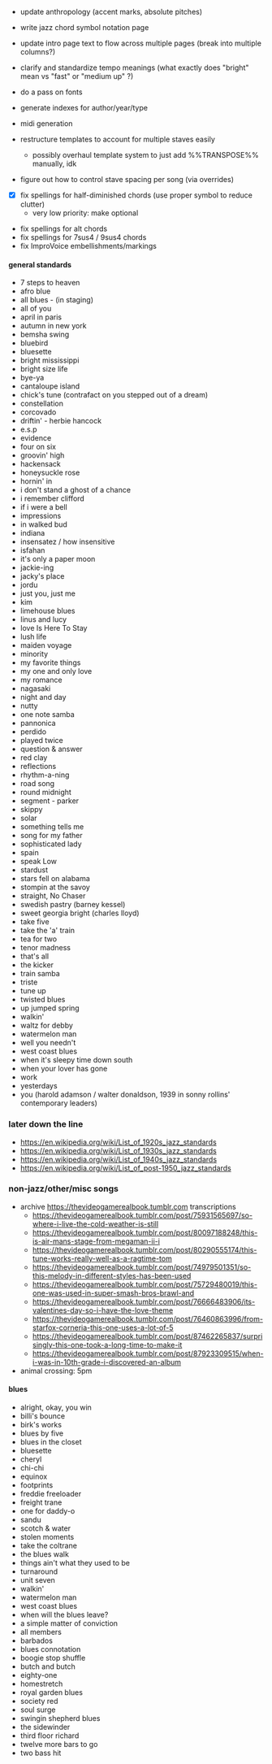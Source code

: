 - update anthropology (accent marks, absolute pitches)

- write jazz chord symbol notation page
- update intro page text to flow across multiple pages (break into multiple columns?)
- clarify and standardize tempo meanings (what exactly does "bright" mean vs "fast" or "medium up" ?)
- do a pass on fonts

- generate indexes for author/year/type
- midi generation
- restructure templates to account for multiple staves easily
  - possibly overhaul template system to just add %%TRANSPOSE%% manually, idk
- figure out how to control stave spacing per song (via overrides)

- [x] fix spellings for half-diminished chords (use proper symbol to reduce clutter)
  - very low priority: make optional
- fix spellings for alt chords
- fix spellings for 7sus4 / 9sus4 chords
- fix ImproVoice embellishments/markings

#### general standards
- 7 steps to heaven
- afro blue
- all blues - (in staging)
- all of you
- april in paris
- autumn in new york
- bemsha swing
- bluebird
- bluesette
- bright mississippi
- bright size life
- bye-ya
- cantaloupe island
- chick's tune (contrafact on you stepped out of a dream)
- constellation
- corcovado
- driftin' - herbie hancock
- e.s.p
- evidence
- four on six
- groovin' high
- hackensack
- honeysuckle rose
- hornin' in
- i don't stand a ghost of a chance
- i remember clifford
- if i were a bell
- impressions
- in walked bud
- indiana
- insensatez / how insensitive
- isfahan
- it's only a paper moon
- jackie-ing
- jacky's place
- jordu
- just you, just me
- kim
- limehouse blues
- linus and lucy
- love Is Here To Stay
- lush life
- maiden voyage
- minority
- my favorite things
- my one and only love
- my romance
- nagasaki
- night and day
- nutty
- one note samba
- pannonica
- perdido
- played twice
- question & answer
- red clay
- reflections
- rhythm-a-ning
- road song
- round midnight
- segment - parker
- skippy
- solar
- something tells me
- song for my father
- sophisticated lady
- spain
- speak Low
- stardust
- stars fell on alabama
- stompin at the savoy
- straight, No Chaser
- swedish pastry (barney kessel)
- sweet georgia bright (charles lloyd)
- take five
- take the 'a' train
- tea for two
- tenor madness
- that's all
- the kicker
- train samba
- triste
- tune up
- twisted blues
- up jumped spring
- walkin'
- waltz for debby
- watermelon man
- well you needn't
- west coast blues
- when it's sleepy time down south
- when your lover has gone
- work
- yesterdays
- you (harold adamson / walter donaldson, 1939 in sonny rollins' contemporary leaders)

### later down the line
* https://en.wikipedia.org/wiki/List_of_1920s_jazz_standards
* https://en.wikipedia.org/wiki/List_of_1930s_jazz_standards
* https://en.wikipedia.org/wiki/List_of_1940s_jazz_standards
* https://en.wikipedia.org/wiki/List_of_post-1950_jazz_standards

### non-jazz/other/misc songs
- archive https://thevideogamerealbook.tumblr.com transcriptions
  - https://thevideogamerealbook.tumblr.com/post/75931565697/so-where-i-live-the-cold-weather-is-still
  - https://thevideogamerealbook.tumblr.com/post/80097188248/this-is-air-mans-stage-from-megaman-ii-i
  - https://thevideogamerealbook.tumblr.com/post/80290555174/this-tune-works-really-well-as-a-ragtime-tom
  - https://thevideogamerealbook.tumblr.com/post/74979501351/so-this-melody-in-different-styles-has-been-used
  - https://thevideogamerealbook.tumblr.com/post/75729480019/this-one-was-used-in-super-smash-bros-brawl-and
  - https://thevideogamerealbook.tumblr.com/post/76666483906/its-valentines-day-so-i-have-the-love-theme
  - https://thevideogamerealbook.tumblr.com/post/76460863996/from-starfox-corneria-this-one-uses-a-lot-of-5
  - https://thevideogamerealbook.tumblr.com/post/87462265837/surprisingly-this-one-took-a-long-time-to-make-it
  - https://thevideogamerealbook.tumblr.com/post/87923309515/when-i-was-in-10th-grade-i-discovered-an-album
- animal crossing: 5pm

#### blues
* alright, okay, you win
* billi's bounce
* birk's works
* blues by five
* blues in the closet
* bluesette
* cheryl
* chi-chi
* equinox
* footprints
* freddie freeloader
* freight trane
* one for daddy-o
* sandu
* scotch & water
* stolen moments
* take the coltrane
* the blues walk
* things ain't what they used to be
* turnaround
* unit seven
* walkin'
* watermelon man
* west coast blues
* when will the blues leave?
* a simple matter of conviction
* all members
* barbados
* blues connotation
* boogie stop shuffle
* butch and butch
* eighty-one
* homestretch
* royal garden blues
* society red
* soul surge
* swingin shepherd blues
* the sidewinder
* third floor richard
* twelve more bars to go
* two bass hit
